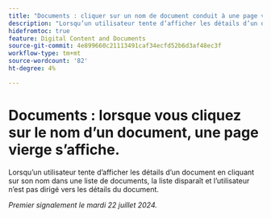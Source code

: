 ```yaml
---
title: "Documents : cliquer sur un nom de document conduit à une page vierge"
description: "Lorsqu’un utilisateur tente d’afficher les détails d’un document en cliquant sur son nom dans une liste de documents, la liste disparaît et l’utilisateur n’est pas dirigé vers les détails du document."
hidefromtoc: true
feature: Digital Content and Documents
source-git-commit: 4e899660c21113491caf34ecfd52b6d3af48ec3f
workflow-type: tm+mt
source-wordcount: '82'
ht-degree: 4%

---
```



# Documents : lorsque vous cliquez sur le nom d’un document, une page vierge s’affiche.

Lorsqu’un utilisateur tente d’afficher les détails d’un document en cliquant sur son nom dans une liste de documents, la liste disparaît et l’utilisateur n’est pas dirigé vers les détails du document.

_Premier signalement le mardi 22 juillet 2024._
